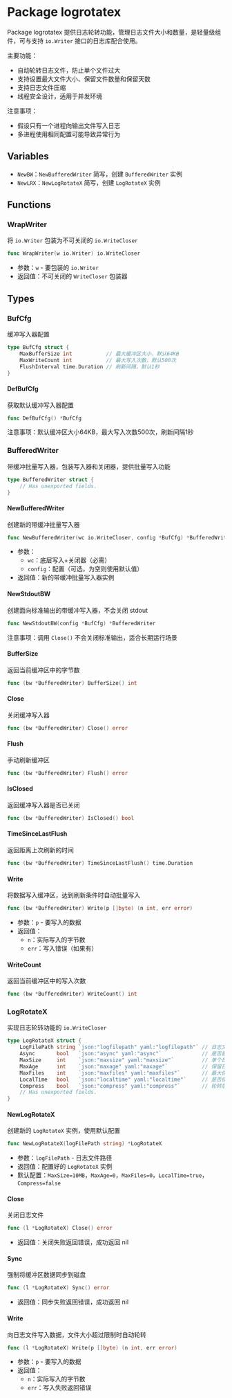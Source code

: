 # Package logrotatex

Package logrotatex 提供日志轮转功能，管理日志文件大小和数量，是轻量级组件，可与支持 `io.Writer` 接口的日志库配合使用。

主要功能：
- 自动轮转日志文件，防止单个文件过大
- 支持设置最大文件大小、保留文件数量和保留天数
- 支持日志文件压缩
- 线程安全设计，适用于并发环境

注意事项：
- 假设只有一个进程向输出文件写入日志
- 多进程使用相同配置可能导致异常行为

## Variables

- `NewBW`：`NewBufferedWriter` 简写，创建 `BufferedWriter` 实例
- `NewLRX`：`NewLogRotateX` 简写，创建 `LogRotateX` 实例

## Functions

### WrapWriter

将 `io.Writer` 包装为不可关闭的 `io.WriteCloser`

```go
func WrapWriter(w io.Writer) io.WriteCloser
```

- 参数：`w` - 要包装的 `io.Writer`
- 返回值：不可关闭的 `WriteCloser` 包装器

## Types

### BufCfg

缓冲写入器配置

```go
type BufCfg struct {
	MaxBufferSize int           // 最大缓冲区大小，默认64KB
	MaxWriteCount int           // 最大写入次数，默认500次
	FlushInterval time.Duration // 刷新间隔，默认1秒
}
```

#### DefBufCfg

获取默认缓冲写入器配置

```go
func DefBufCfg() *BufCfg
```

注意事项：默认缓冲区大小64KB，最大写入次数500次，刷新间隔1秒

### BufferedWriter

带缓冲批量写入器，包装写入器和关闭器，提供批量写入功能

```go
type BufferedWriter struct {
	// Has unexported fields.
}
```

#### NewBufferedWriter

创建新的带缓冲批量写入器

```go
func NewBufferedWriter(wc io.WriteCloser, config *BufCfg) *BufferedWriter
```

- 参数：
  - `wc`：底层写入+关闭器（必需）
  - `config`：配置（可选，为空则使用默认值）
- 返回值：新的带缓冲批量写入器实例

#### NewStdoutBW

创建面向标准输出的带缓冲写入器，不会关闭 stdout

```go
func NewStdoutBW(config *BufCfg) *BufferedWriter
```

注意事项：调用 `Close()` 不会关闭标准输出，适合长期运行场景

#### BufferSize

返回当前缓冲区中的字节数

```go
func (bw *BufferedWriter) BufferSize() int
```

#### Close

关闭缓冲写入器

```go
func (bw *BufferedWriter) Close() error
```

#### Flush

手动刷新缓冲区

```go
func (bw *BufferedWriter) Flush() error
```

#### IsClosed

返回缓冲写入器是否已关闭

```go
func (bw *BufferedWriter) IsClosed() bool
```

#### TimeSinceLastFlush

返回距离上次刷新的时间

```go
func (bw *BufferedWriter) TimeSinceLastFlush() time.Duration
```

#### Write

将数据写入缓冲区，达到刷新条件时自动批量写入

```go
func (bw *BufferedWriter) Write(p []byte) (n int, err error)
```

- 参数：`p` - 要写入的数据
- 返回值：
  - `n`：实际写入的字节数
  - `err`：写入错误（如果有）

#### WriteCount

返回当前缓冲区中的写入次数

```go
func (bw *BufferedWriter) WriteCount() int
```

### LogRotateX

实现日志轮转功能的 `io.WriteCloser`

```go
type LogRotateX struct {
	LogFilePath string `json:"logfilepath" yaml:"logfilepath"` // 日志文件路径
	Async       bool   `json:"async" yaml:"async"`             // 是否启用异步清理
	MaxSize     int    `json:"maxsize" yaml:"maxsize"`         // 单个日志文件最大大小（MB）
	MaxAge      int    `json:"maxage" yaml:"maxage"`           // 保留日志文件天数
	MaxFiles    int    `json:"maxfiles" yaml:"maxfiles"`       // 最大保留历史日志文件数量
	LocalTime   bool   `json:"localtime" yaml:"localtime"`     // 是否使用本地时间记录轮转时间
	Compress    bool   `json:"compress" yaml:"compress"`       // 轮转后日志文件是否压缩
	// Has unexported fields.
}
```

#### NewLogRotateX

创建新的 `LogRotateX` 实例，使用默认配置

```go
func NewLogRotateX(logFilePath string) *LogRotateX
```

- 参数：`logFilePath` - 日志文件路径
- 返回值：配置好的 `LogRotateX` 实例
- 默认配置：`MaxSize=10MB`，`MaxAge=0`，`MaxFiles=0`，`LocalTime=true`，`Compress=false`

#### Close

关闭日志文件

```go
func (l *LogRotateX) Close() error
```

- 返回值：关闭失败返回错误，成功返回 nil

#### Sync

强制将缓冲区数据同步到磁盘

```go
func (l *LogRotateX) Sync() error
```

- 返回值：同步失败返回错误，成功返回 nil

#### Write

向日志文件写入数据，文件大小超过限制时自动轮转

```go
func (l *LogRotateX) Write(p []byte) (n int, err error)
```

- 参数：`p` - 要写入的数据
- 返回值：
  - `n`：实际写入的字节数
  - `err`：写入失败返回错误